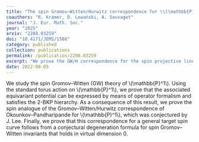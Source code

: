 ```yaml
---
title: "The spin Gromov–Witten/Hurwitz correspondence for \\(\mathbb{P}^1\\)"
coauthors: "R. Kramer, D. Lewański, A. Sauvaget"
journal: "J. Eur. Math. Soc."
year: "2025"
arxiv: "2208.03259"
doi: "10.4171/JEMS/1588"
category: published
collection: publications
permalink: /publication/2208.03259
excerpt: "We prove the GW/H correspondence for the spin projective line, a first step toward the computation of GW invariants of surfaces of general type."
date: 2022-08-05
---
```


We study the spin Gromov–Witten (GW) theory of \\(\mathbb{P}^1\\). Using the standard torus action on \\(\mathbb{P}^1\\), we prove that the associated equivariant potential can be expressed by means of operator formalism and satisfies the 2-BKP hierarchy. As a consequence of this result, we prove the spin analogue of the Gromov–Witten/Hurwitz correspondence of Okounkov–Pandharipande for \\(\mathbb{P}^1\\), which was conjectured by J. Lee. Finally, we prove that this correspondence for a general target spin curve follows from a conjectural degeneration formula for spin Gromov–Witten invariants that holds in virtual dimension 0. 